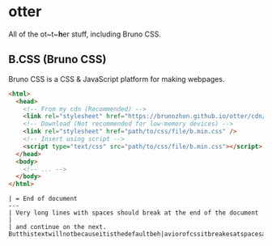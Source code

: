 # otter

All of the ot~t~**h**er stuff, including Bruno CSS.

## B.CSS (Bruno CSS)

Bruno CSS is a CSS & JavaScript platform for making webpages.

```html
<html>
  <head>
    <!-- From my cdn (Recommended) -->
    <link rel="stylesheet" href="https://brunozhon.github.io/otter/cdn/bcss/major-version.minor-version.patch-version/b.min.css" />
    <!-- Download (Not recommended for low-memory devices) -->
    <link rel="stylesheet" href="path/to/css/file/b.min.css" />
    <!-- Insert using script -->
    <script type="text/css" src="path/to/css/file/b.min.css"></script>
  </head>
  <body>
    <!-- ... -->
  </body>
</html>
```

```
| = End of document
---
| Very long lines with spaces should break at the end of the document |
| and continue on the next. Butthistextwillnotbecauseitisthedefaultbeh|aviorofcssitbreakesatspacesanditisveryveryveryveryveryveryveryveryveryveryverylonglonglonglong
```

